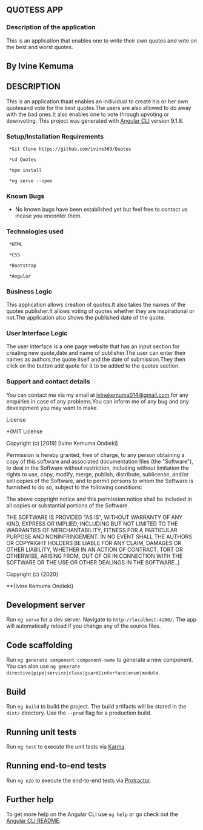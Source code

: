 ## QUOTESS APP


### Description of the application
  This is an application that enables one to write their own quotes and vote on the best and worst quotes.

## By Ivine Kemuma

## DESCRIPTION
This is an application thaat enables an individual to create his or her own quotesand vote for the best quotes.The users are also allowed to do away with the bad ones.It also enables one to vote through upvoting or downvoting.
This project was generated with [Angular CLI](https://github.com/angular/angular-cli) version 9.1.8.

### Setup/Installation Requirements

     *Git Clone https://github.com/ivine369/Quotes

     *cd Quotes

     *npm install

     *ng serve --open

 ### Known Bugs
   - No known bugs have been established yet but feel free to contact us incase you enconter them.

### Technologies used

     *HTML

     *CSS 

     *Bootstrap

     *Angular

### Business Logic
This application allows creation of quotes.It also takes the names of the quotes publisher.It allows voting of quotes whether they are inspirational or not.The application also shows the  published date of the quote.

### User Interface Logic
The user interface is a one page website that has an input section for creating new quote,date and name of publisher.The user can enter their names as authors,the quote itself and the date of submission.They then click on the button add quote for it to be added to the quotes section.

### Support and contact details

You can contact me via my email at ivinekemuma014@gmail.com for any enquiries in case of any problems.You can inform me of any bug and any development you may want to make.

License 

*{MIT License

Copyright (c) [2019] [Ivine Kemuma Ondieki]

Permission is hereby granted, free of charge, to any person obtaining a copy of this software and associated documentation files (the "Software"), to deal in the Software without restriction, including without limitation the rights to use, copy, modify, merge, publish, distribute, sublicense, and/or sell copies of the Software, and to permit persons to whom the Software is furnished to do so, subject to the following conditions:

The above copyright notice and this permission notice shall be included in all copies or substantial portions of the Software.

THE SOFTWARE IS PROVIDED "AS IS", WITHOUT WARRANTY OF ANY KIND, EXPRESS OR IMPLIED, INCLUDING BUT NOT LIMITED TO THE WARRANTIES OF MERCHANTABILITY, FITNESS FOR A PARTICULAR PURPOSE AND NONINFRINGEMENT. IN NO EVENT SHALL THE AUTHORS OR COPYRIGHT HOLDERS BE LIABLE FOR ANY CLAIM, DAMAGES OR OTHER LIABILITY, WHETHER IN AN ACTION OF CONTRACT, TORT OR OTHERWISE, ARISING FROM, OUT OF OR IN CONNECTION WITH THE SOFTWARE OR THE USE OR OTHER DEALINGS IN THE SOFTWARE..}
  
   Copyright (c) {2020}


   **{Ivine Kemuma Ondieki}





















































## Development server

Run `ng serve` for a dev server. Navigate to `http://localhost:4200/`. The app will automatically reload if you change any of the source files.

## Code scaffolding

Run `ng generate component component-name` to generate a new component. You can also use `ng generate directive|pipe|service|class|guard|interface|enum|module`.

## Build

Run `ng build` to build the project. The build artifacts will be stored in the `dist/` directory. Use the `--prod` flag for a production build.

## Running unit tests

Run `ng test` to execute the unit tests via [Karma](https://karma-runner.github.io).

## Running end-to-end tests

Run `ng e2e` to execute the end-to-end tests via [Protractor](http://www.protractortest.org/).

## Further help

To get more help on the Angular CLI use `ng help` or go check out the [Angular CLI README](https://github.com/angular/angular-cli/blob/master/README.md).
